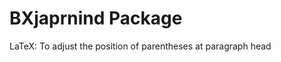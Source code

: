 BXjaprnind Package
==================

LaTeX: To adjust the position of parentheses at paragraph head
